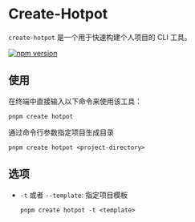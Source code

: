 # Create-Hotpot

<div align="left">

`create-hotpot` 是一个用于快速构建个人项目的 CLI 工具。

[![npm version](https://img.shields.io/npm/v/create-hotpot?style=flat-square)](https://www.npmjs.com/package/create-hotpot)

</div>

## 使用

在终端中直接输入以下命令来使用该工具：

```
pnpm create hotpot
```

通过命令行参数指定项目生成目录

```
pnpm create hotpot <project-directory>
```

## 选项

- `-t` 或者 `--template`: 指定项目模板

  ```
  pnpm create hotpot -t <template>
  ```
